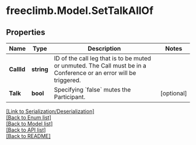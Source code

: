 # freeclimb.Model.SetTalkAllOf


## Properties

Name | Type | Description | Notes
------------ | ------------- | ------------- | -------------
**CallId** | **string** | ID of the call leg that is to be muted or unmuted. The Call must be in a Conference or an error will be triggered. | 
**Talk** | **bool** | Specifying &#x60;false&#x60; mutes the Participant. | [optional] 

[[Link to Serialization/Deserialization]](../README.md#documentation-for-serialization-deserialization)<br /> 
[[Back to Enum list]](../README.md#documentation-for-enums)<br /> 
[[Back to Model list]](../README.md#documentation-for-models)<br /> 
[[Back to API list]](../README.md#documentation-for-api-endpoints) <br /> 
[[Back to README]](../README.md) <br /> 
